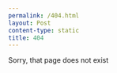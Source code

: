 ```yaml
---
permalink: /404.html
layout: Post
content-type: static
title: 404
---
```


Sorry, that page does not exist
